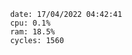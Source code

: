 

                date: 17/04/2022 04:42:41
                cpu: 0.1%
                ram: 18.5%
                cycles: 1560

                         